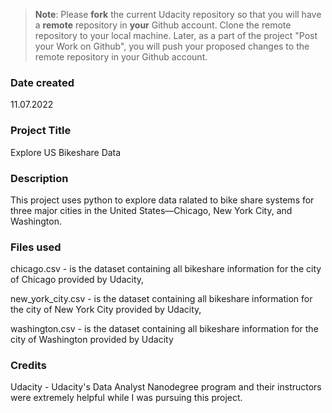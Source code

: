 >**Note**: Please **fork** the current Udacity repository so that you will have a **remote** repository in **your** Github account. Clone the remote repository to your local machine. Later, as a part of the project "Post your Work on Github", you will push your proposed changes to the remote repository in your Github account.

### Date created
11.07.2022

### Project Title
Explore US Bikeshare Data

### Description
This project uses python to explore data ralated to bike share systems for three major cities in the United States—Chicago, New York City, and Washington.

### Files used
chicago.csv - is the dataset containing all bikeshare information for the city of Chicago provided by Udacity,

new_york_city.csv - is the dataset containing all bikeshare information for the city of New York City provided by Udacity,

washington.csv - is the dataset containing all bikeshare information for the city of Washington provided by Udacity

### Credits
Udacity - Udacity's Data Analyst Nanodegree program and their instructors were extremely helpful while I was pursuing this project.

